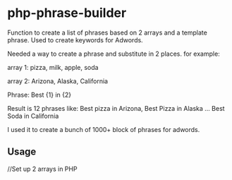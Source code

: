 # php-phrase-builder
Function to create a list of phrases based on 2 arrays and a template phrase. Used to create keywords for Adwords.

Needed a way to create a phrase and substitute in 2 places. for example:

array 1: pizza, milk, apple, soda

array 2: Arizona, Alaska, California

Phrase: Best {1} in {2}

Result is 12 phrases like: Best pizza in Arizona, Best Pizza in Alaska ... Best Soda in California

I used it to create a bunch of 1000+ block of phrases for adwords.

## Usage

//Set up 2 arrays in PHP
<?php
require_once('functions.php');
$cities = [
    'gilbert',
    'winston-salem',
    'north las vegas',
    'norfolk',
    'chesapeake',
    'garland',
    'irving',
    'hialeah',
    'fremont',
    'boise',
    'richmond',
    'baton rouge',
    'spokane',
];

$az_cities = [
    'phoenix',
    'chandler',
    'mesa',
    'tucson',
    'glendale',
    'scottsdale',
    'gilbert',
    'tempe',
    'peoria',
    'surprise',
    'yuma',
    'avondale',
    'flagstaff',
    ];


//create phrase
$the_phrase = 'Distance between {1} and {2}';

//use functions to create phrases and convert to CSV file
$final = combine_arrays($az_cities, $cities, $the_phrase);

//optional - convert to csv. Other display options might be better for some people.
create_csv_from_array($final);
